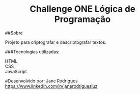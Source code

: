 
<h1 align="center"> Challenge  ONE Lógica de Programação </h1>

##Sobre

Projeto para criptografar e descriptografar textos.


###Tecnologias utilizadas:

HTML <br>
CSS<br>
JavaScript






#Desenvolvido por:
Jane Rodrigues <br>
https://www.linkedin.com/in/janerodriguesluz
